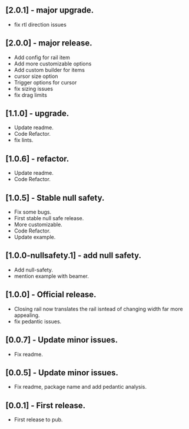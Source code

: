 ## [2.0.1] - major upgrade.
- fix rtl direction issues

## [2.0.0] - major release.

- Add config for rail item
- Add more customizable options
- Add custom builder for items
- cursor size option
- Trigger options for cursor
- fix sizing issues
- fix drag limits

## [1.1.0] - upgrade.

- Update readme.
- Code Refactor.
- fix lints.

## [1.0.6] - refactor.

- Update readme.
- Code Refactor.

## [1.0.5] - Stable null safety.

- Fix some bugs.
- First stable null safe release.
- More customizable.
- Code Refactor.
- Update example.

## [1.0.0-nullsafety.1] - add null safety.

- Add null-safety.
- mention example with beamer.

## [1.0.0] - Official release.

- Closing rail now translates the rail isntead of changing width far more appealing.
- fix pedantic issues.

## [0.0.7] - Update minor issues.

- Fix readme.

## [0.0.5] - Update minor issues.

- Fix readme, package name and add pedantic analysis.

## [0.0.1] - First release.

- First release to pub.
